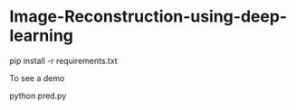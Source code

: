 # Image-Reconstruction-using-deep-learning



pip install -r requirements.txt

To see a demo

python pred.py

